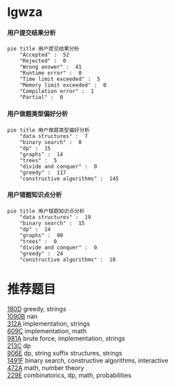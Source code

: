 # lgwza

<!-- tabs:start -->



#### **用户提交结果分析**

```mermaid
pie title 用户提交结果分析
    "Accepted" :  52
    "Rejected" :  0
    "Wrong answer" :  41
    "Runtime error" :  0
    "Time limit exceeded" :  5
    "Memory limit exceeded" :  0
    "Compilation error" :  1
    "Partial" :  0
```

#### **用户做题类型偏好分析**

```mermaid
pie title 用户做题类型偏好分析
    "data structures" :  7
    "binary search" :  0
    "dp" :  15
    "graphs" :  14
    "trees" :  5
    "divide and conquer" :  0
    "greedy" :  117
    "constructive algorithms" :  145
```
#### **用户错题知识点分析**

```mermaid
pie title 用户错题知识点分析
    "data structures" :  19
    "binary search" :  15
    "dp" :  14
    "graphs" :  90
    "trees" :  0
    "divide and conquer" :  0
    "greedy" :  24
    "constructive algorithms" :  10
```



<!-- tabs:end -->
# 推荐题目
[180D](https://codeforces.com/contest/180/problem/D)		greedy,
                        strings		  
[1090B](https://codeforces.com/contest/1090/problem/B)		nan		  
[312A](https://codeforces.com/contest/312/problem/A)		implementation,
                        strings		  
[609C](https://codeforces.com/contest/609/problem/C)		implementation,
                        math		  
[981A](https://codeforces.com/contest/981/problem/A)		brute force,
                        implementation,
                        strings		  
[213C](https://codeforces.com/contest/213/problem/C)		dp		  
[906E](https://codeforces.com/contest/906/problem/E)		dp,
                        string suffix structures,
                        strings		  
[1491F](https://codeforces.com/contest/1491/problem/F)		binary search,
                        constructive algorithms,
                        interactive		  
[472A](https://codeforces.com/contest/472/problem/A)		math,
                        number theory		  
[229E](https://codeforces.com/contest/229/problem/E)		combinatorics,
                        dp,
                        math,
                        probabilities		  
